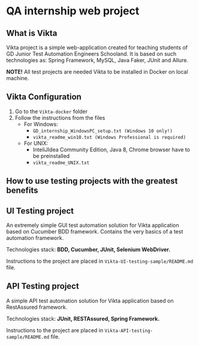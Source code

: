 # QA internship web project

## What is Vikta
Vikta project is a simple web-application created for teaching students of GD Junior Test Automation Engineers Schooland. It is based on such technologies as: Spring Framework, MySQL, Java Faker, JUnit and Allure. 

**NOTE!** All test projects are needed Vikta to be installed in Docker on local machine. 

## Vikta Configuration
1. Go to the `Vikta-docker` folder
2. Follow the instructions from the files
   - For Windows:
     - `GD_internship_WindowsPC_setup.txt (Windows 10 only!)`
     - `vikta_readme_win10.txt (Windows Professional is required)`
   - For UNIX: 
     - InteliJIdea Community Edition, Java 8, Chrome browser have to be preinstalled
     - `vikta_readme_UNIX.txt`

## How to use testing projects with the greatest benefits

## UI Testing project
An extremely simple GUI test automation solution for Vikta application based on Cucumber BDD framework. Contains the very basics of a test automation framework. 

Technologies stack: **BDD, Cucumber, JUnit, Selenium WebDriver.**

Instructions to the project are placed in `Vikta-UI-testing-sample/README.md` file.

## API Testing project 
A simple API test automation solution for Vikta application based on RestAssured framework. 

Technologies stack: **JUnit, RESTAssured, Spring Framework.**

Instructions to the project are placed in `Vikta-API-testing-sample/README.md` file.

     

